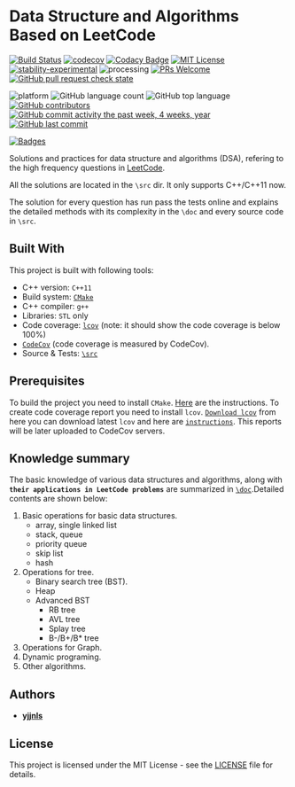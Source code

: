 # Data Structure and Algorithms Based on LeetCode

[![Build Status][travis-badge]][travis-link]
[![codecov][codecov-badge]][codecov-link]
[![Codacy Badge](https://img.shields.io/codacy/grade/3cdacea7ff0d4c738f9689b82f40f10c.svg)](https://www.codacy.com/app/yjjnls/LeetCode?utm_source=github.com&utm_medium=referral&utm_content=yjjnls/LeetCode&utm_campaign=badger)
[![MIT License][license-badge]](LICENSE.md)  
[![stability-experimental](https://img.shields.io/badge/stability-experimental-orange.svg)](https://github.com/emersion/stability-badges#experimental)
![processing](http://progressed.io/bar/36)
[![PRs Welcome](https://img.shields.io/badge/PRs-welcome-brightgreen.svg)](https://github.com/yjjnls/LeetCode/pulls)
[![GitHub pull request check state](https://img.shields.io/github/status/s/pulls/yjjnls/LeetCode/1.svg)](https://github.com/yjjnls/LeetCode/pulls)
<!-- [![GitHub pull request check contexts](https://img.shields.io/github/status/contexts/pulls/yjjnls/LeetCode/1.svg)]()   -->
![platform](https://img.shields.io/badge/platform-linux64%20%7C%20win64%20-lightgrey.svg)
![GitHub language count](https://img.shields.io/github/languages/count/yjjnls/LeetCode.svg)
![GitHub top language](https://img.shields.io/github/languages/top/yjjnls/LeetCode.svg)  
[![GitHub contributors](https://img.shields.io/github/contributors/yjjnls/LeetCode.svg)](https://github.com/yjjnls/LeetCode/graphs/contributors)
[![GitHub commit activity the past week, 4 weeks, year](https://img.shields.io/github/commit-activity/y/yjjnls/LeetCode.svg)](https://github.com/yjjnls/LeetCode/graphs/commit-activity)
[![GitHub last commit](https://img.shields.io/github/last-commit/yjjnls/LeetCode.svg)](https://github.com/yjjnls/LeetCode/graphs/commit-activity)  
<!-- [![GitHub code size in bytes](https://img.shields.io/github/languages/code-size/yjjnls/LeetCode.svg)]()
[![GitHub repo size in bytes](https://img.shields.io/github/repo-size/yjjnls/LeetCode.svg)]()
![Examples](https://img.shields.io/badge/%F0%9F%92%A1-examples-8C8E93.svg) -->
[![Badges](http://img.shields.io/:badges-15/15-ff6799.svg)](https://github.com/badges/badgerbadgerbadger)
<!-- [![Github search hit counter](https://img.shields.io/github/search/yjjnls/LeetCode/goto.svg)]() -->
<!-- [![Latest Stable Version](https://poser.pugx.org/matthiasnoback/badges/v/stable.png)](https://packagist.org/packages/matthiasnoback/badges) -->
<!-- [![Latest Unstable Version](https://poser.pugx.org/matthiasnoback/badges/v/unstable.png)](https://packagist.org/packages/matthiasnoback/badges) -->

<!-- [![Open Source Love](https://badges.frapsoft.com/os/v1/open-source.svg?v=103)](https://github.com/ellerbrock/open-source-badges/)   -->


Solutions and practices for data structure and algorithms (DSA), refering to the high frequency questions in [LeetCode](https://leetcode.com/problemset/all/).  

All the solutions are located in the `\src` dir. It only supports C++/C++11 now.    

The solution for every question has run pass the tests online and explains the detailed methods with its complexity in the `\doc` and every source code in `\src`.

## Built With

This project is built with following tools: 

-   C++ version: `C++11`
-   Build system: [`CMake`](https://cmake.org/)
-   C++ compiler: `g++`
-   Libraries: `STL` only
-   Code coverage: [`lcov`](http://ltp.sourceforge.net/coverage/lcov.php) (note: it should show the code coverage is below 100%)
-   [`CodeCov`](https://codecov.io/) (code coverage is measured by CodeCov).
-   Source & Tests: [`\src`](https://github.com/yjjnls/LeetCode/tree/master/src)

## Prerequisites

To build the project you need to install `CMake`. [Here](https://cmake.org/install/) are the instructions. To create code coverage report you need to install `lcov`. [`Download lcov`](http://ltp.sourceforge.net/coverage/lcov.php) from here you can download latest `lcov` and here are [`instructions`](http://ltp.sourceforge.net/coverage/lcov/readme.php). This reports will be later uploaded to CodeCov servers.

## Knowledge summary

The basic knowledge of various data structures and algorithms, along with **`their applications in LeetCode problems`** are summarized in [`\doc`](https://github.com/yjjnls/LeetCode/tree/master/doc).Detailed contents are shown below:  

1.  Basic operations for basic data structures.
    -   array, single linked list
    -   stack, queue
    -   priority queue
    -   skip list
    -   hash 
2.  Operations for tree.
    -   Binary search tree (BST).
    -   Heap
    -   Advanced BST
        -   RB tree
        -   AVL tree
        -   Splay tree
        -   B-/B+/B\* tree
3.  Operations for Graph.
4.  Dynamic programing.
5.  Other algorithms.

## Authors

-   [**yjjnls**](https://github.com/yjjnls)

## License

This project is licensed under the MIT License - see the [LICENSE](https://github.com/RokKos/classes-c-/blob/master/LICENSE) file for details.

[travis-badge]: https://travis-ci.org/yjjnls/LeetCode.svg?branch=master
[travis-link]: https://travis-ci.org/yjjnls/LeetCode

[codecov-badge]:   https://codecov.io/gh/yjjnls/LeetCode/branch/master/graph/badge.svg
[codecov-link]:    https://codecov.io/gh/yjjnls/LeetCode

[license-badge]: https://img.shields.io/badge/license-MIT-007EC7.svg


